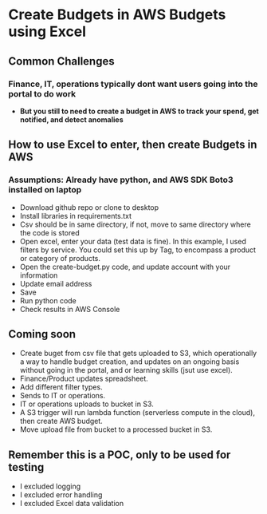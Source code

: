 # Create Budgets in AWS Budgets using Excel #

## Common Challenges ##

### Finance, IT, operations typically dont want users going into the portal to do work ###

* **But you still to need to create a budget in AWS to track your spend, get notified, and detect anomalies**

## How to use Excel to enter, then create Budgets in AWS ##

### Assumptions: Already have python, and AWS SDK Boto3 installed on laptop ###
* Download github repo or clone to desktop
* Install libraries in requirements.txt
* Csv should be in same directory, if not, move to same directory where the code is stored
* Open excel, enter your data (test data is fine). In this example, I used filters by service. You could set this up by Tag, to encompass a product or category of products.
* Open the create-budget.py code, and update account with your information
* Update email address
* Save
* Run python code
* Check results in AWS Console

## Coming soon ##
* Create buget from csv file that gets uploaded to S3, which operationally a way to handle budget creation, and updates on an ongoing basis without going in the portal, and or learning skills (jsut use excel).
*   Finance/Product updates spreadsheet.
*   Add different filter types.
*   Sends to IT or operations.
*   IT or operations uploads to bucket in S3.
*   A S3 trigger will run lambda function (serverless compute in the cloud), then create AWS budget.
*   Move upload file from bucket to a processed bucket in S3.

## Remember this is a POC, only to be used for testing ##
* I excluded logging
* I excluded error handling
* I excluded Excel data validation

